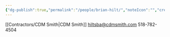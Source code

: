 ```yaml
---
{"dg-publish":true,"permalink":"/people/brian-hilt/","noteIcon":"","created":"2025-01-15T15:05:47.823-06:00"}
---
```


[[Contractors/CDM Smith\|CDM Smith]]
hiltsba@cdmsmith.com
518-782-4504
